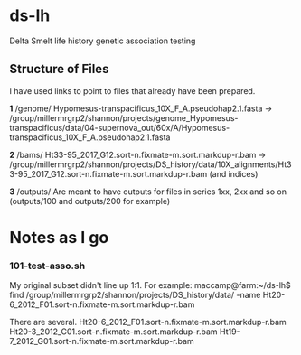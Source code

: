 # ds-lh
Delta Smelt life history genetic association testing

## Structure of Files

I have used links to point to files that already have been prepared.    

__1__ /genome/ Hypomesus-transpacificus_10X_F_A.pseudohap2.1.fasta -> /group/millermrgrp2/shannon/projects/genome_Hypomesus-transpacificus/data/04-supernova_out/60x/A/Hypomesus-transpacificus_10X_F_A.pseudohap2.1.fasta     

__2__ /bams/ Ht33-95_2017_G12.sort-n.fixmate-m.sort.markdup-r.bam -> /group/millermrgrp2/shannon/projects/DS_history/data/10X_alignments/Ht33-95_2017_G12.sort-n.fixmate-m.sort.markdup-r.bam (and indices)     

__3__ /outputs/ Are meant to have outputs for files in series 1xx, 2xx and so on (outputs/100 and outputs/200 for example)

# Notes as I go

### 101-test-asso.sh
My original subset didn't line up 1:1. For example:
maccamp\@farm:~/ds-lh$ find /group/millermrgrp2/shannon/projects/DS_history/data/ -name Ht20-6_2012_F01.sort-n.fixmate-m.sort.markdup-r.bam

There are several.
Ht20-6_2012_F01.sort-n.fixmate-m.sort.markdup-r.bam
Ht20-3_2012_C01.sort-n.fixmate-m.sort.markdup-r.bam
Ht19-7_2012_G01.sort-n.fixmate-m.sort.markdup-r.bam